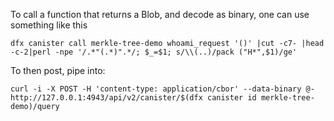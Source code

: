
To call a function that returns a Blob, and decode as binary, one can use something like this
```
dfx canister call merkle-tree-demo whoami_request '()' |cut -c7- |head -c-2|perl -npe '/.*"(.*)".*/; $_=$1; s/\\(..)/pack ("H*",$1)/ge'
```
To then post, pipe into:
```
curl -i -X POST -H 'content-type: application/cbor' --data-binary @- http://127.0.0.1:4943/api/v2/canister/$(dfx canister id merkle-tree-demo)/query
```
